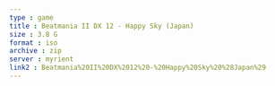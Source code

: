 ```yaml
---
type : game
title : Beatmania II DX 12 - Happy Sky (Japan)
size : 3.8 G
format : iso
archive : zip
server : myrient
link2 : Beatmania%20II%20DX%2012%20-%20Happy%20Sky%20%28Japan%29
---
```

